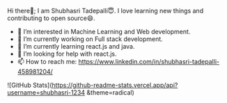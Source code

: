    Hi there👋;
   I am Shubhasri Tadepalli😇.
   I love learning new things and contributing to open source😄.

- 🙂 I’m interested in Machine Learning and Web development.
- 🔭 I’m currently working on Full stack development.
- 🌱 I’m currently learning react.js and java.
- 🤔 I’m looking for help with react.js.
- 📫 How to reach me: https://www.linkedin.com/in/shubhasri-tadepalli-458981204/


![GitHub Stats](https://github-readme-stats.vercel.app/api?username=shubhasri-1234 &theme=radical)
